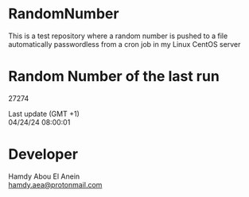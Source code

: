 # RandomNumber    
This is a test repository where a random number is pushed to a file automatically passwordless from a cron job in my Linux CentOS server    
# Random Number of the last run   
27274
      
Last update (GMT +1)    
04/24/24 08:00:01
# Developer    
Hamdy Abou El Anein   
hamdy.aea@protonmail.com
